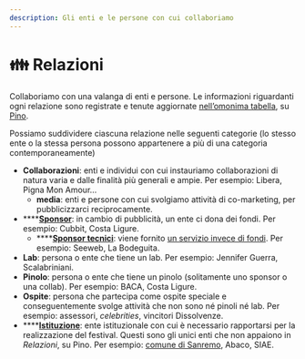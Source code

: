 ```yaml
---
description: Gli enti e le persone con cui collaboriamo
---
```


# 👪 Relazioni

Collaboriamo con una valanga di enti e persone. Le informazioni riguardanti ogni relazione sono registrate e tenute aggiornate [nell’omonima tabella](https://pino.scambi.org/database/61/table/320), su [Pino](../strumenti/pino.md).

Possiamo suddividere ciascuna relazione nelle seguenti categorie (lo stesso ente o la stessa persona possono appartenere a più di una categoria contemporaneamente)

* **Collaborazioni**: enti e individui con cui instauriamo collaborazioni di natura varia e dalle finalità più generali e ampie. Per esempio: Libera, Pigna Mon Amour…
  * **media**: enti e persone con cui svolgiamo attività di co-marketing, per pubblicizzarci reciprocamente.
* ****[**Sponsor**](../palanche/sponsor.md): in cambio di pubblicità, un ente ci dona dei fondi. Per esempio: Cubbit, Costa Ligure.
  * ****[**Sponsor tecnici**](../palanche/sponsor.md#definition): viene fornito [un servizio invece di fondi](../palanche/sponsor.md#definition). Per esempio: Seeweb, La Bodeguita.
* **Lab**: persona o ente che tiene un lab. Per esempio: Jennifer Guerra, Scalabriniani.
* **Pinolo**: persona o ente che tiene un pinolo (solitamente uno sponsor o una collab). Per esempio: BACA, Costa Ligure.
* **Ospite**: persona che partecipa come ospite speciale e conseguentemente svolge attività che non sono né pinoli né lab. Per esempio: assessori, _celebrities_, vincitori Dissolvenze.
* ****[**Istituzione**](istituzioni/): ente istituzionale con cui è necessario rapportarsi per la realizzazione del festival. Questi sono gli unici enti che non appaiono in _Relazioni_, su Pino. Per esempio: [comune di Sanremo](istituzioni/), Abaco, SIAE.
